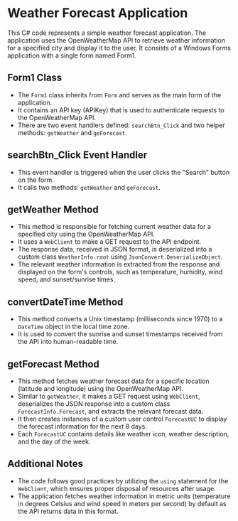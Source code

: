 # Weather Forecast Application

This C# code represents a simple weather forecast application. The application uses the OpenWeatherMap API to retrieve weather information for a specified city and display it to the user. It consists of a Windows Forms application with a single form named Form1.

## Form1 Class

- The `Form1` class inherits from `Form` and serves as the main form of the application.
- It contains an API key (APIKey) that is used to authenticate requests to the OpenWeatherMap API.
- There are two event handlers defined: `searchBtn_Click` and two helper methods: `getWeather` and `geForecast`.

## searchBtn_Click Event Handler

- This event handler is triggered when the user clicks the "Search" button on the form.
- It calls two methods: `getWeather` and `geForecast`.

## getWeather Method

- This method is responsible for fetching current weather data for a specified city using the OpenWeatherMap API.
- It uses a `WebClient` to make a GET request to the API endpoint.
- The response data, received in JSON format, is deserialized into a custom class `WeatherInfo.root` using `JsonConvert.DeserializeObject`.
- The relevant weather information is extracted from the response and displayed on the form's controls, such as temperature, humidity, wind speed, and sunset/sunrise times.

## convertDateTime Method

- This method converts a Unix timestamp (milliseconds since 1970) to a `DateTime` object in the local time zone.
- It is used to convert the sunrise and sunset timestamps received from the API into human-readable time.

## getForecast Method

- This method fetches weather forecast data for a specific location (latitude and longitude) using the OpenWeatherMap API.
- Similar to `getWeather`, it makes a GET request using `WebClient`, deserializes the JSON response into a custom class `ForecastInfo.Forecast`, and extracts the relevant forecast data.
- It then creates instances of a custom user control `ForecastUC` to display the forecast information for the next 8 days.
- Each `ForecastUC` contains details like weather icon, weather description, and the day of the week.

## Additional Notes

- The code follows good practices by utilizing the `using` statement for the `WebClient`, which ensures proper disposal of resources after usage.
- The application fetches weather information in metric units (temperature in degrees Celsius and wind speed in meters per second) by default as the API returns data in this format.

